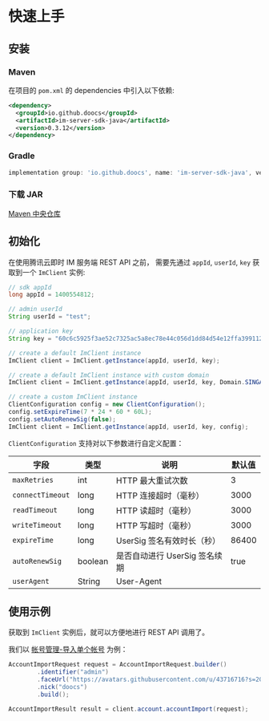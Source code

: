 # 快速上手

## 安装

### Maven

在项目的 `pom.xml` 的 dependencies 中引入以下依赖:

```xml
<dependency>
  <groupId>io.github.doocs</groupId>
  <artifactId>im-server-sdk-java</artifactId>
  <version>0.3.12</version>
</dependency>
```

### Gradle

```gradle
implementation group: 'io.github.doocs', name: 'im-server-sdk-java', version: '0.3.12'
```

### 下载 JAR

[Maven 中央仓库](https://repo1.maven.org/maven2/io/github/doocs/im-server-sdk-java/)

## 初始化

在使用腾讯云即时 IM 服务端 REST API 之前， 需要先通过 `appId`, `userId`, `key` 获取到一个 `ImClient` 实例:

```java
// sdk appId
long appId = 1400554812;

// admin userId
String userId = "test";

// application key
String key = "60c6c5925f3ae52c7325ac5a8ec78e44c056d1dd84d54e12ffa39911267a2a70";

// create a default ImClient instance
ImClient client = ImClient.getInstance(appId, userId, key);

// create a default ImClient instance with custom domain
ImClient client = ImClient.getInstance(appId, userId, key, Domain.SINGAPORE);

// create a custom ImClient instance
ClientConfiguration config = new ClientConfiguration();
config.setExpireTime(7 * 24 * 60 * 60L);
config.setAutoRenewSig(false);
ImClient client = ImClient.getInstance(appId, userId, key, config);
```

`ClientConfiguration` 支持对以下参数进行自定义配置：

| 字段             | 类型    | 说明                          | 默认值 |
| ---------------- | ------- | ----------------------------- | ------ |
| `maxRetries`     | int     | HTTP 最大重试次数             | 3      |
| `connectTimeout` | long    | HTTP 连接超时（毫秒）         | 3000   |
| `readTimeout`    | long    | HTTP 读超时（毫秒）           | 3000   |
| `writeTimeout`   | long    | HTTP 写超时（毫秒）           | 3000   |
| `expireTime`     | long    | UserSig 签名有效时长（秒）    | 86400  |
| `autoRenewSig`   | boolean | 是否自动进行 UserSig 签名续期 | true   |
| `userAgent`      | String  | User-Agent                    |        |

## 使用示例

获取到 `ImClient` 实例后，就可以方便地进行 REST API 调用了。

我们以 [帐号管理-导入单个帐号](./account.md#导入单个帐号) 为例：

```java
AccountImportRequest request = AccountImportRequest.builder()
        .identifier("admin")
        .faceUrl("https://avatars.githubusercontent.com/u/43716716?s=200&v=4")
        .nick("doocs")
        .build();

AccountImportResult result = client.account.accountImport(request);
```
